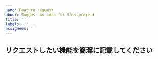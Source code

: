 ```yaml
---
name: Feature request
about: Suggest an idea for this project
title: ''
labels: ''
assignees: ''
---
```


## リクエストしたい機能を簡潔に記載してください
